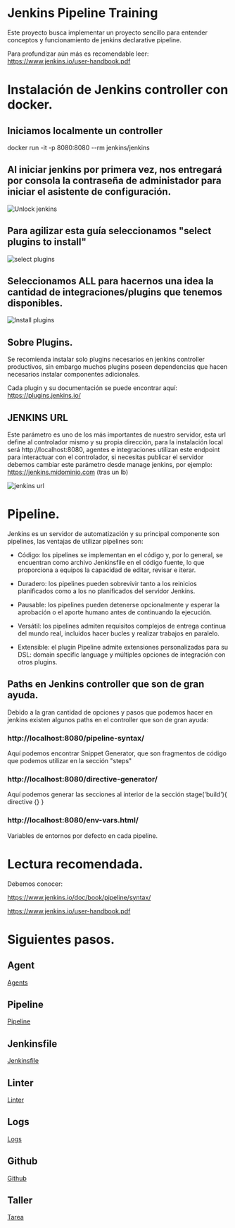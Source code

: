 # Jenkins Pipeline Training

Este proyecto busca implementar un proyecto sencillo para entender conceptos y funcionamiento de jenkins declarative pipeline.

Para profundizar aún más es recomendable leer: https://www.jenkins.io/user-handbook.pdf

# Instalación de Jenkins controller con docker.

## Iniciamos localmente un controller

docker run -it -p 8080:8080 --rm jenkins/jenkins

## Al iniciar jenkins por primera vez, nos entregará por consola la contraseña de administador para iniciar el asistente de configuración.

![Unlock jenkins](/images/unlock-jenkins.png "Copy password from terminal")

## Para agilizar esta guía seleccionamos "select plugins to install"

![select plugins](/images/select-plugins-to-install.png)

## Seleccionamos ALL para hacernos una idea la cantidad de integraciones/plugins que tenemos disponibles.

![Install plugins](/images/install-all-plugins.png)

## Sobre Plugins.

Se recomienda instalar solo plugins necesarios en jenkins controller productivos, sin embargo muchos plugins poseen dependencias que hacen necesarios instalar componentes adicionales.

Cada plugin y su documentación se puede encontrar aquí: https://plugins.jenkins.io/

## JENKINS URL

Este parámetro es uno de los más importantes de nuestro servidor, esta url define al controlador mismo y su propia dirección, para la instalación local será http://localhost:8080, agentes e integraciones utilizan este endpoint para interactuar con el controlador, si necesitas publicar el servidor debemos cambiar este parámetro desde manage jenkins, por ejemplo: https://jenkins.midominio.com (tras un lb)

![jenkins url](/images/jenkins-url.png)

# Pipeline.

Jenkins es un servidor de automatización y su principal componente son pipelines, las ventajas de utilizar pipelines son:

- Código: los pipelines se implementan en el código y, por lo general, se encuentran como archivo Jenkinsfile en el código fuente, lo que proporciona a equipos la capacidad de editar, revisar e iterar.

- Duradero: los pipelines pueden sobrevivir tanto a los reinicios planificados como a los no planificados del servidor Jenkins.

- Pausable: los pipelines pueden detenerse opcionalmente y esperar la aprobación o el aporte humano antes de continuando la ejecución.

- Versátil: los pipelines admiten requisitos complejos de entrega continua del mundo real, incluidos hacer bucles y realizar trabajos en paralelo.

- Extensible: el plugin Pipeline admite extensiones personalizadas para su DSL: domain specific language y múltiples opciones de integración con otros plugins.

## Paths en Jenkins controller que son de gran ayuda.

Debido a la gran cantidad de opciones y pasos que podemos hacer en jenkins existen algunos paths en el controller que son de gran ayuda:

### http://localhost:8080/pipeline-syntax/

Aquí podemos encontrar Snippet Generator, que son fragmentos de código que podemos utilizar en la sección "steps"

### http://localhost:8080/directive-generator/

Aquí podemos generar las secciones al interior de la sección stage('build'){ directive {} }

### http://localhost:8080/env-vars.html/

Variables de entornos por defecto en cada pipeline.

# Lectura recomendada.

Debemos conocer:

https://www.jenkins.io/doc/book/pipeline/syntax/

https://www.jenkins.io/user-handbook.pdf

# Siguientes pasos.

## Agent

[Agents](/docs/agents.md)

## Pipeline

[Pipeline](/docs/pipeline.md)

## Jenkinsfile

[Jenkinsfile](/docs/jenkinsfile.md)

## Linter

[Linter](/docs/linter.md)

## Logs

[Logs](/docs/logs.md)

## Github

[Github](/docs/github.md)

## Taller

[Tarea](/docs/taller.md)
